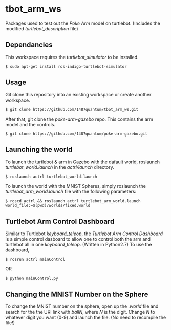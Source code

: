 # tbot_arm_ws
Packages used to test out the *Poke Arm* model on turtlebot. (Includes the modified *turtlebot_description* file)

## Dependancies
This workspace requires the *turtlebot_simulator* to be installed.
```
$ sudo apt-get install ros-indigo-turtlebot-simulator
```

## Usage
Git clone this repository into an existing workspace or create another workspace.
```
$ git clone https://github.com/1487quantum/tbot_arm_ws.git
```
After that, git clone the *poke-arm-gazebo* repo. This contains the arm model and the controls.
```
$ git clone https://github.com/1487quantum/poke-arm-gazebo.git
```

## Launching the world
To launch the turtlebot & arm in Gazebo with the dafault world, roslaunch *turtlebot_world.launch* in the *actrl/launch* directory.
```
$ roslaunch actrl turtlebot_world.launch
```
To launch the world with the MNIST Spheres, simply roslaunch the *turtlebot_arm_world.launch* file with the following parameters:
```
$ roscd actrl && roslaunch actrl turtlebot_arm_world.launch world_file:=$(pwd)/worlds/fixed.world
```

## Turtlebot Arm Control Dashboard
Similar to Turtlebot *keyboard_teleop*, the *Turtlebot Arm Control Dashboard* is a simple control dasboard to allow one to control both the arm and turtlebot all in one *keyboard_teleop*. (Written in Python2.7) To use the dashboard,
```
$ rosrun actrl mainControl
```
OR
```
$ python mainControl.py
```

## Changing the MNIST Number on the Sphere
To change the MNIST number on the sphere, open up the *.world* file and search for the the URI link with *ballN*, where *N* is the digit. Change *N* to whatever digit you want (0-9) and launch the file. (No need to recompile the file!)
